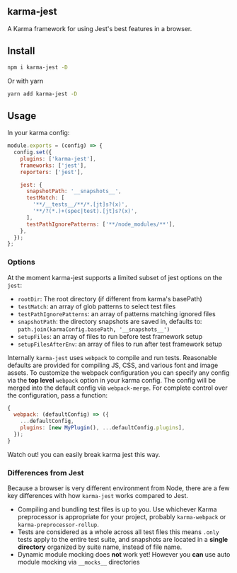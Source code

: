 ## karma-jest

A Karma framework for using Jest's best features in a browser.

## Install

```sh
npm i karma-jest -D
```

Or with yarn

```sh
yarn add karma-jest -D
```

## Usage

In your karma config:

```js
module.exports = (config) => {
  config.set({
    plugins: ['karma-jest'],
    frameworks: ['jest'],
    reporters: ['jest'],

    jest: {
      snapshotPath: '__snapshots__',
      testMatch: [
        '**/__tests__/**/*.[jt]s?(x)',
        '**/?(*.)+(spec|test).[jt]s?(x)',
      ],
      testPathIgnorePatterns: ['**/node_modules/**'],
    },
  });
};
```

### Options

At the moment karma-jest supports a limited subset of jest options on the `jest`:

- `rootDir`: The root directory (if different from karma's basePath)
- `testMatch`: an array of glob patterns to select test files
- `testPathIgnorePatterns`: an array of patterns matching ignored files
- `snapshotPath`: the directory snapshots are saved in, defaults to: `path.join(karmaConfig.basePath, '__snapshots__')`
- `setupFiles`: an array of files to run before test framework setup
- `setupFilesAfterEnv`: an array of files to run after test framework setup

Internally `karma-jest` uses `webpack` to compile and run tests. Reasonable defaults
are provided for compiling JS, CSS, and various font and image assets. To customize the webpack
configuration you can specify any config via the **top level** `webpack` option in your karma config.
The config will be merged into the default config via `webpack-merge`. For complete control
over the configuration, pass a function:

```js
{
  webpack: (defaultConfig) => ({
    ...defaultConfig,
    plugins: [new MyPlugin(), ...defaultConfig.plugins],
  });
}
```

Watch out! you can easily break karma jest this way.

### Differences from Jest

Because a browser is very different environment from Node, there are a few
key differences with how `karma-jest` works compared to Jest.

- Compiling and bundling test files is up to you. Use whichever Karma preprocessor
  is appropriate for your project, probably `karma-webpack` or `karma-preprocessor-rollup`.
- Tests are considered as a whole across all test files this means `.only` tests apply to the entire test suite, and snapshots are located in a **single directory** organized by suite name, instead of file name.
- Dynamic module mocking does **not** work yet! However you **can** use auto module mocking via `__mocks__` directories
